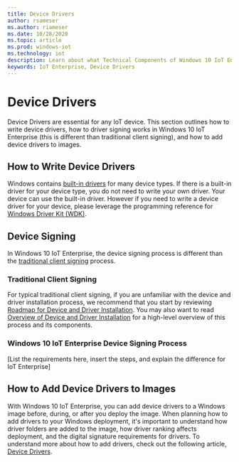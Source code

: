 ```yaml
---
title: Device Drivers
author: rsameser
ms.author: riameser
ms.date: 10/28/2020
ms.topic: article
ms.prod: windows-iot
ms.technology: iot
description: Learn about what Technical Components of Windows 10 IoT Enterprise.
keywords: IoT Enterprise, Device Drivers
---
```


# Device Drivers
Device Drivers are essential for any IoT device. This section outlines how to write device drivers, how to driver signing works in Windows 10 IoT Enterprise (this is different than traditional client signing), and how to add device drivers to images.  

## How to Write Device Drivers
Windows contains [built-in drivers](https://docs.microsoft.com/windows-hardware/drivers/gettingstarted/do-you-need-to-write-a-driver-) for many device types. If there is a built-in driver for your device type, you do not need to write your own driver. Your device can use the built-in driver. However if you need to write a device driver for your device, please leverage the programming reference for [Windows Driver Kit (WDK)](https://docs.microsoft.com/windows-hardware/drivers/ddi/).  

## Device Signing
In Windows 10 IoT Enterprise, the device signing process is different than the [traditional client signing](https://docs.microsoft.com/windows-hardware/drivers/install/driver-signing ) process.

### Traditional Client Signing
For typical traditional client signing, if you are unfamiliar with the device and driver installation process, we recommend that you start by reviewing [Roadmap for Device and Driver Installation](https://docs.microsoft.com/windows-hardware/drivers/install/roadmap-for-device-and-driver-installation--windows-vista-and-later-). You may also want to read [Overview of Device and Driver Installation](https://docs.microsoft.com/en-us/windows-hardware/drivers/install/overview-of-device-and-driver-installation) for a high-level overview of this process and its components.

### Windows 10 IoT Enterprise Device Signing Process
[List the requirements here, insert the steps, and explain the difference for IoT Enterprise]

## How to Add Device Drivers to Images
With Windows 10 IoT Enterprise, you can add device drivers to a Windows image before, during, or after you deploy the image. When planning how to add drivers to your Windows deployment, it's important to understand how driver folders are added to the image, how driver ranking affects deployment, and the digital signature requirements for drivers. To understand more about how to add drivers, check out the following article, [Device Drivers](https://docs.microsoft.com/windows-hardware/manufacture/desktop/device-drivers-and-deployment-overview).
